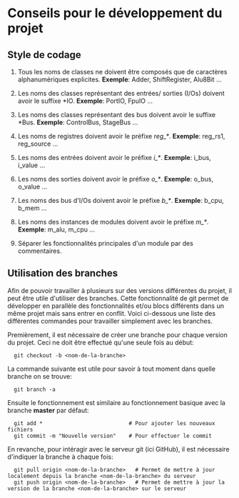 # Conseils pour le développement du projet

## Style de codage

1. Tous les noms de classes ne doivent être composés que de caractères alphanumériques explicites.
  **Exemple**: Adder, ShiftRegister, Alu8Bit ...

2. Les noms des classes représentant des entrées/ sorties (I/Os) doivent avoir le suffixe *IO.
  **Exemple**: PortIO, FpuIO ...

3. Les noms des classes représentant des bus doivent avoir le suffixe *Bus.
  **Exemple**: ControlBus, StageBus ...

4. Les noms de registres doivent avoir le préfixe *reg_\**.
  **Exemple**: reg_rs1, reg_source ...

5. Les noms des entrées doivent avoir le préfixe *i_\**.
  **Exemple**: i_bus, i_value ...  

6. Les noms des sorties doivent avoir le préfixe *o_\**.
  **Exemple**: o_bus, o_value ...  

7. Les noms des bus d'I/Os doivent avoir le préfixe *b_\**.
  **Exemple**: b_cpu, b_mem ...  
  
8. Les noms des instances de modules doivent avoir le préfixe *m_\**.
  **Exemple**: m_alu, m_cpu ...
  
9. Séparer les fonctionnalités principales d'un module par des commentaires.

  
## Utilisation des branches

Afin de pouvoir travailler à plusieurs sur des versions différentes du projet, il peut être utile d'utiliser des branches.
Cette fonctionnalité de git permet de développer en parallèle des fonctionnalités et/ou blocs différents dans un même projet mais sans entrer en conflit.
Voici ci-dessous une liste des différentes commandes pour travailler simplement avec les branches.

Premièrement, il est nécessaire de créer une branche pour chaque version du projet.
Ceci ne doit être effectué qu'une seule fois au début:
```
  git checkout -b <nom-de-la-branche>
```

La commande suivante est utile pour savoir à tout moment dans quelle branche on se trouve:
```
  git branch -a
```

Ensuite le fonctionnement est similaire au fonctionnement basique avec la branche **master** par défaut:
```
  git add *                           # Pour ajouter les nouveaux fichiers
  git commit -m "Nouvelle version"    # Pour effectuer le commit
```

En revanche, pour intéragir avec le serveur git (ici GitHub), il est nécessaire d'indiquer la branche à chaque fois:
```
  git pull origin <nom-de-la-branche>   # Permet de mettre à jour localement depuis la branche <nom-de-la-branche> du serveur
  git push origin <nom-de-la-branche>   # Permet de mettre à jour la version de la branche <nom-de-la-branche> sur le serveur
```

